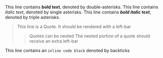 This line contains **bold text**, denoted by double-asterisks.
This line contains *italic text*, denoted by single asterisks.
This line contains ***bold italic text***, denoted by triple asterisks.
> This line is a Quote. It should be rendered with a left-bar
>> Quotes can be nested
> The nested portion of a quote should receive an extra left-bar

This line contains an `inline code block` denoted by backticks
